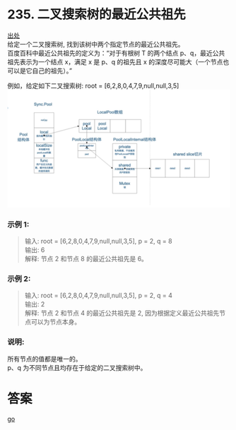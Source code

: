# 235. 二叉搜索树的最近公共祖先 
[出处](https://leetcode-cn.com/problems/lowest-common-ancestor-of-a-binary-search-tree
)  
给定一个二叉搜索树, 找到该树中两个指定节点的最近公共祖先。  
百度百科中最近公共祖先的定义为：“对于有根树 T 的两个结点 p、q，最近公共祖先表示为一个结点 x，满足 x 是 p、q 的祖先且 x 的深度尽可能大（一个节点也可以是它自己的祖先）。”  

例如，给定如下二叉搜索树:  root = [6,2,8,0,4,7,9,null,null,3,5]  
![avatar](./resource/0235.png)

### 示例 1:
> 输入: root = [6,2,8,0,4,7,9,null,null,3,5], p = 2, q = 8  
  输出: 6   
  解释: 节点 2 和节点 8 的最近公共祖先是 6。
  
 
### 示例 2:
> 输入: root = [6,2,8,0,4,7,9,null,null,3,5], p = 2, q = 4  
  输出: 2  
  解释: 节点 2 和节点 4 的最近公共祖先是 2, 因为根据定义最近公共祖先节点可以为节点本身。
  

### 说明:

所有节点的值都是唯一的。  
p、q 为不同节点且均存在于给定的二叉搜索树中。

# 答案
[go](../../leecode/0235/main.go)